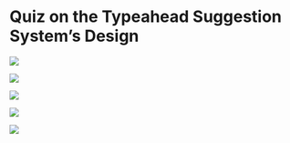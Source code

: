 # Quiz on the Typeahead Suggestion System’s Design

![](<https://kuweiguge.github.io/Grokking-Modern-System-Design-Interview-Gitbook/assets/Screenshot 2023-09-02 at 8.20.04 PM.png>)

![](<https://kuweiguge.github.io/Grokking-Modern-System-Design-Interview-Gitbook/assets/Screenshot 2023-09-02 at 8.20.22 PM.png>)

![](<https://kuweiguge.github.io/Grokking-Modern-System-Design-Interview-Gitbook/assets/Screenshot 2023-09-02 at 8.20.36 PM.png>)

![](<https://kuweiguge.github.io/Grokking-Modern-System-Design-Interview-Gitbook/assets/Screenshot 2023-09-02 at 8.21.10 PM.png>)

![](<https://kuweiguge.github.io/Grokking-Modern-System-Design-Interview-Gitbook/assets/Screenshot 2023-09-02 at 8.21.28 PM.png>)
